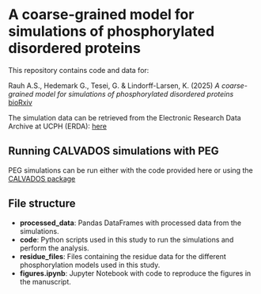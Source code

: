 # A coarse-grained model for simulations of phosphorylated  disordered proteins

This repository contains code and data for:

Rauh A.S., Hedemark G., Tesei, G. & Lindorff-Larsen, K. (2025) _A coarse-grained model for simulations of phosphorylated disordered proteins_ [bioRxiv](https://doi.org/10.1101/2025.03.19.644261)

The simulation data can be retrieved from the Electronic Research Data Archive at UCPH (ERDA): [here](https://sid.erda.dk/cgi-sid/ls.py?share_id=eWfx9y6b2c)

## Running CALVADOS simulations with PEG
PEG simulations can be run either with the code provided here or using the [CALVADOS package](https://github.com/KULL-Centre/CALVADOS)

## File structure
- **processed_data**: Pandas DataFrames with processed data from the simulations.
- **code**: Python scripts used in this study to run the simulations and perform the analysis.
- **residue_files**: Files containing the residue data for the different phosphorylation models used in this study. 
- **figures.ipynb**: Jupyter Notebook with code to reproduce the figures in the manuscript.


